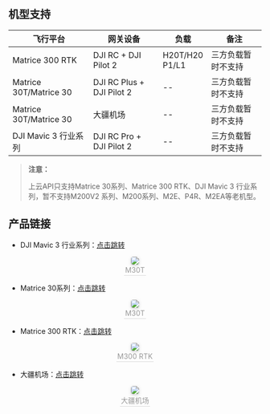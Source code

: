 ## 机型支持

| 飞行平台 | 网关设备                 | 负载                | 备注               |
| -------- | ------------------------ | ------------------- | ------------------ |
| Matrice 300 RTK | DJI RC + DJI Pilot 2      | H20T/H20 <br> P1/L1 | 三方负载暂时不支持 |
| Matrice 30T/Matrice 30 | DJI RC Plus + DJI Pilot 2 | --                  | 三方负载暂时不支持 |
| Matrice 30T/Matrice 30 | 大疆机场                 | --                  | 三方负载暂时不支持 |
| DJI Mavic 3 行业系列|DJI RC Pro + DJI Pilot 2|--|三方负载暂时不支持|

> **注意：**
> 
> 上云API只支持Matrice 30系列、Matrice 300 RTK、DJI Mavic 3 行业系列，暂不支持M200V2 系列、M200系列、M2E、P4R、M2EA等老机型。

## 产品链接

- DJI Mavic 3 行业系列：[点击跳转](https://www.dji.com/cn/mavic-3-enterprise?site=brandsite&from=homepage)

<center>    <img style="border-radius: 0.3125em;    box-shadow: 0 2px 4px 0 rgba(34,36,38,.12),0 2px 10px 0 rgba(34,36,38,.08);"     src="https://terra-1-g.djicdn.com/71a7d383e71a4fb8887a310eb746b47f/cloudapi/V1.3/mavic3%E8%A1%8C%E4%B8%9A.jpeg">    <br>    <div style="color:orange; border-bottom: 1px solid #d9d9d9;    display: inline-block;    color: #999;    padding: 2px;">M30T</div> </center>


- Matrice 30系列：[点击跳转](https://www.dji.com/matrice-30)

<center>    <img style="border-radius: 0.3125em;    box-shadow: 0 2px 4px 0 rgba(34,36,38,.12),0 2px 10px 0 rgba(34,36,38,.08);"     src="https://terra-1-g.djicdn.com/84f990b0bbd145e6a3930de0c55d3b2b/admin/doc/21ecd81a-73e8-4501-96aa-d4263883b49f.png">    <br>    <div style="color:orange; border-bottom: 1px solid #d9d9d9;    display: inline-block;    color: #999;    padding: 2px;">M30T</div> </center>

- Matrice 300 RTK：[点击跳转](https://www.dji.com/cn/matrice-300?site=brandsite&from=nav) 

<center>    <img style="border-radius: 0.3125em;    box-shadow: 0 2px 4px 0 rgba(34,36,38,.12),0 2px 10px 0 rgba(34,36,38,.08);"     src="https://terra-1-g.djicdn.com/84f990b0bbd145e6a3930de0c55d3b2b/admin/doc/27e8c15a-4c7b-465f-b33e-9c56983b7daa.png">    <br>    <div style="color:orange; border-bottom: 1px solid #d9d9d9;    display: inline-block;    color: #999;    padding: 2px;">M300 RTK</div> </center>

- 大疆机场：[点击跳转](https://www.dji.com/dock)

<center>    <img style="border-radius: 0.3125em;    box-shadow: 0 2px 4px 0 rgba(34,36,38,.12),0 2px 10px 0 rgba(34,36,38,.08);"     src="https://terra-1-g.djicdn.com/84f990b0bbd145e6a3930de0c55d3b2b/admin/doc/d6c5b1d7-7537-4efc-9667-938509900908.png">    <br>    <div style="color:orange; border-bottom: 1px solid #d9d9d9;    display: inline-block;    color: #999;    padding: 2px;">大疆机场</div> </center>


